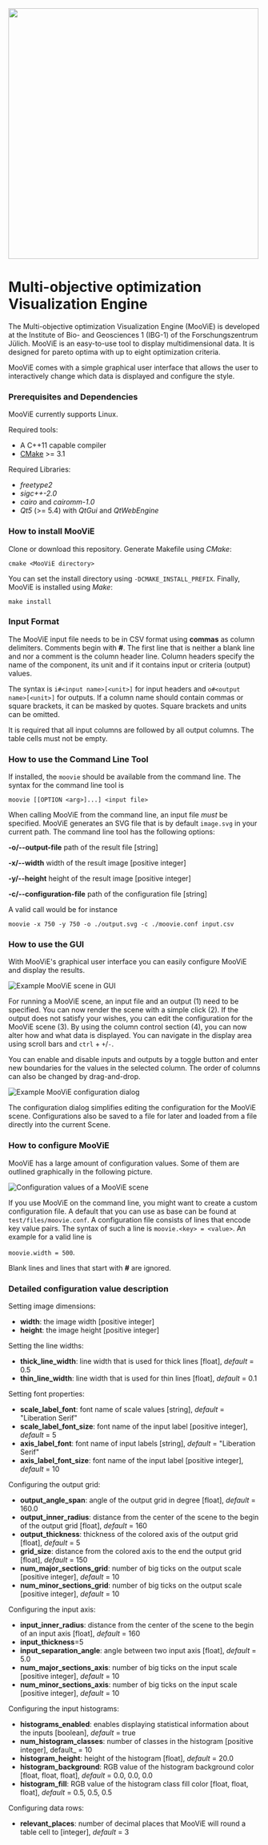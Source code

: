 <img src="images/logo.png" width="500"/>

# Multi-objective optimization Visualization Engine

 
The Multi-objective optimization Visualization Engine (MooViE) is developed at 
the Institute of Bio- and Geosciences 1 (IBG-1) of the Forschungszentrum Jülich. MooViE 
is an easy-to-use tool to display multidimensional data. It is designed for 
pareto optima with up to eight optimization criteria.
 
MooViE comes with a simple graphical user interface that allows the user to interactively 
change which data is displayed and configure the style.

### Prerequisites and Dependencies
MooViE currently supports Linux.

Required tools:
* A C++11 capable compiler
* [CMake](http://cmake.org) >= 3.1

Required Libraries:
* _freetype2_
* _sigc++-2.0_
* _cairo_ and _cairomm-1.0_
* _Qt5_ (>= 5.4) with _QtGui_ and _QtWebEngine_

### How to install MooViE
Clone or download this repository. Generate Makefile using _CMake_:
```shell
cmake <MooViE directory>
```
You can set the install directory using `-DCMAKE_INSTALL_PREFIX`. Finally, MooViE is 
installed using _Make_:
```shell
make install
```

### Input Format
The MooViE input file needs to be in CSV format using **commas** as column delimiters. 
Comments begin with **\#**. The first line that is neither a blank line and nor a comment 
is the column header line. Column headers specify the name of the component, its unit 
and if it contains input or criteria (output) values.

The syntax is `i#<input name>[<unit>]` for input headers and `o#<output name>[<unit>]` 
for outputs. If a column name should contain commas or square brackets, it can be masked by 
quotes. Square brackets and units can be omitted. 

It is required that all input columns are followed by all output columns. The table 
cells must not be empty.

### How to use the Command Line Tool
If installed, the `moovie` should be available from the command line. The syntax for 
the command line tool is
```shell
moovie [[OPTION <arg>]...] <input file>
```
When calling MooViE from the command line, an input file _must_ be specified. MooViE 
generates an SVG file that is by default `image.svg` in your current path. The command 
line tool has the following options:

**-o/\-\-output-file** path of the result file [string]

**-x/\-\-width** width of the result image [positive integer]

**-y/\-\-height** height of the result image [positive integer]

**-c/\-\-configuration-file** path of the configuration file [string]

A valid call would be for instance
```shell
moovie -x 750 -y 750 -o ./output.svg -c ./moovie.conf input.csv
```

### How to use the GUI
With MooViE's graphical user interface you can easily configure MooViE and display 
the results.

![Example MooViE scene in GUI](images/example_gui_main.png)

For running a MooViE scene, an input file and an output (1) need to be specified. 
You can now render the scene with a simple click (2). If the output does not satisfy 
your wishes, you can edit the configuration for the MooViE scene (3). By using the 
column control section (4), you can now alter how and what data is displayed. You can 
navigate in the display area using scroll bars and `ctrl` + `+`/`-`.

You can enable and disable inputs and outputs by a toggle button and enter new boundaries 
for the values in the selected column. The order of columns can also be changed by 
drag-and-drop.

![Example MooViE configuration dialog](images/example_gui_conf.png)

The configuration dialog simplifies editing the configuration for the MooViE scene. 
Configurations also be saved to a file for later and loaded from a file directly 
into the current Scene.

### How to configure MooViE
MooViE has a large amount of configuration values. Some of them are outlined graphically
in the following picture.

![Configuration values of a MooViE scene](images/scene_conf_values.png)

If you use MooViE on the command line, you might want to create a custom configuration 
file. A default that you can use as base can be found at `test/files/moovie.conf`. 
A configuration file consists of lines that encode key value pairs. The syntax of such 
a line is `moovie.<key> = <value>`. An example for a valid line is

`moovie.width = 500`.

Blank lines and lines that start with **\#** are 
ignored.

### Detailed configuration value description
Setting image dimensions:
* **width**: the image width [positive integer]
* **height**: the image height [positive integer]

Setting the line widths:
* **thick_line_width**: line width that is used for thick lines [float], _default_ 
  = 0.5
* **thin_line_width**: line width that is used for thin lines [float], _default_ = 
  0.1

Setting font properties:
* **scale_label_font**: font name of scale values [string], _default_ = "Liberation Serif"
* **scale_label_font_size**: font name of the input label [positive integer], _default_ = 
  5
* **axis_label_font**: font name of input labels [string], _default_ = "Liberation Serif"
* **axis_label_font_size**: font name of the input label [positive integer], _default_ = 
  10

Configuring the output grid:
* **output_angle_span**: angle of the output grid in degree [float], _default_ = 160.0
* **output_inner_radius**: distance from the center of the scene to the begin of the 
  output grid [float], _default_ = 160
* **output_thickness**: thickness of the colored axis of the output grid [float], _default_ 
  = 5
* **grid_size**: distance from the colored axis to the end the output grid [float], 
  _default_ = 150
* **num_major_sections_grid**: number of big ticks on the output scale [positive integer], 
  _default_ = 10
* **num_minor_sections_grid**: number of big ticks on the output scale [positive integer], 
  _default_ = 10

Configuring the input axis:
* **input_inner_radius**: distance from the center of the scene to the begin of an 
  input axis [float], _default_ = 160
* **input_thickness**=5
* **input_separation_angle**: angle between two input axis [float], _default_ = 5.0
* **num_major_sections_axis**: number of big ticks on the input scale [positive integer], 
  _default_ = 10
* **num_minor_sections_axis**: number of big ticks on the input scale [positive integer], 
  _default_ = 10

Configuring the input histograms:
* **histograms_enabled**: enables displaying statistical information about the inputs [boolean], 
  _default_ = true
* **num_histogram_classes**: number of classes in the histogram [positive integer], 
  default_ = 10
* **histogram_height**: height of the histogram [float], _default_ = 20.0
* **histogram_background**: RGB value of the histogram background color [float, float, 
  float], _default_ = 0.0, 0.0, 0.0
* **histogram_fill**: RGB value of the histogram class fill color [float, float, float], 
  _default_ = 0.5, 0.5, 0.5

Configuring data rows:
* **relevant_places**: number of decimal places that MooViE will round a table cell 
  to [integer], 
  _default_ = 3

